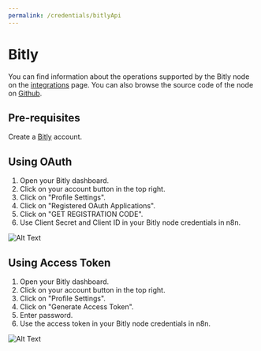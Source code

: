 ```yaml
---
permalink: /credentials/bitlyApi
---
```



# Bitly
You can find information about the operations supported by the Bitly node on the [integrations](https://n8n.io/integrations/n8n-nodes-base.bitly) page. You can also browse the source code of the node on [Github](https://github.com/n8n-io/n8n/tree/master/packages/nodes-base/nodes/Bitly).

## Pre-requisites

Create a [Bitly](https://www.bitly.com/) account.

## Using OAuth

1. Open your Bitly dashboard.
2. Click on your account button in the top right.
3. Click on "Profile Settings".
4. Click on "Registered OAuth Applications".
5. Click on "GET REGISTRATION CODE".
6. Use Client Secret and Client ID in your Bitly node credentials in n8n.


![Alt Text](https://i.imgur.com/zNZVMYZ.gif)

## Using Access Token

1. Open your Bitly dashboard.
2. Click on your account button in the top right.
3. Click on "Profile Settings".
4. Click on "Generate Access Token".
5. Enter password.
6. Use the access token in your Bitly node credentials in n8n.


![Alt Text](https://i.imgur.com/sE4kUSa.gif)




